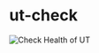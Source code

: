# ut-check

![Check Health of UT](https://github.com/cleotjip/ut-check/workflows/Check%20Health%20of%20UT/badge.svg)

